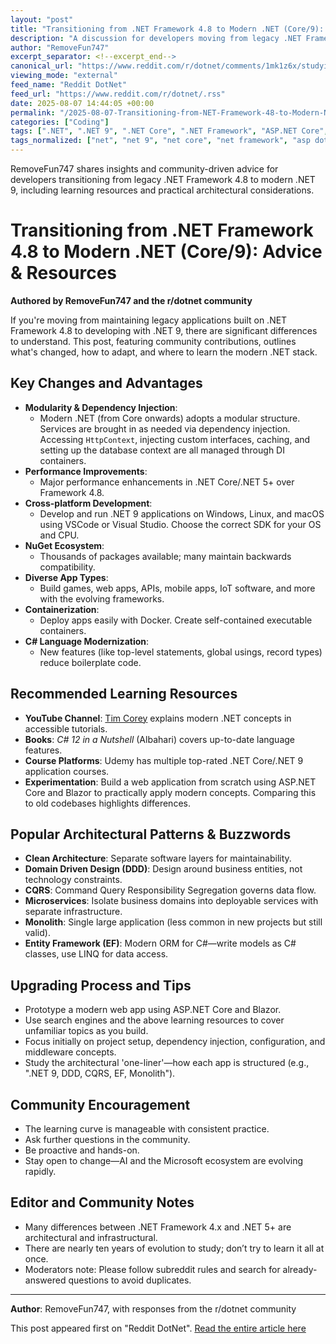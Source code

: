 ```yaml
---
layout: "post"
title: "Transitioning from .NET Framework 4.8 to Modern .NET (Core/9): Advice & Resources"
description: "A discussion for developers moving from legacy .NET Framework 4.8 to modern .NET Core and .NET 9. This community post gathers recommendations for learning resources, highlights major architectural shifts, and details language and ecosystem improvements. Topics covered include dependency injection, modularity, Entity Framework, project structure changes, and suggestions for structured and practical learning."
author: "RemoveFun747"
excerpt_separator: <!--excerpt_end-->
canonical_url: "https://www.reddit.com/r/dotnet/comments/1mk1z6x/studying_net_coming_from_net_framework/"
viewing_mode: "external"
feed_name: "Reddit DotNet"
feed_url: "https://www.reddit.com/r/dotnet/.rss"
date: 2025-08-07 14:44:05 +00:00
permalink: "/2025-08-07-Transitioning-from-NET-Framework-48-to-Modern-NET-Core9-Advice-and-Resources.html"
categories: ["Coding"]
tags: [".NET", ".NET 9", ".NET Core", ".NET Framework", "ASP.NET Core", "C#", "Clean Architecture", "Coding", "Community", "CQRS", "Dependency Injection", "Docker", "Entity Framework", "Learning Resources", "LINQ", "Microservices", "Modularity", "Monolith", "NuGet", "Software Architecture", "Tim Corey", "Udemy", "Visual Studio Code"]
tags_normalized: ["net", "net 9", "net core", "net framework", "asp dot net core", "c", "clean architecture", "coding", "community", "cqrs", "dependency injection", "docker", "entity framework", "learning resources", "linq", "microservices", "modularity", "monolith", "nuget", "software architecture", "tim corey", "udemy", "visual studio code"]
---
```


RemoveFun747 shares insights and community-driven advice for developers transitioning from legacy .NET Framework 4.8 to modern .NET 9, including learning resources and practical architectural considerations.<!--excerpt_end-->

# Transitioning from .NET Framework 4.8 to Modern .NET (Core/9): Advice & Resources

**Authored by RemoveFun747 and the r/dotnet community**

If you're moving from maintaining legacy applications built on .NET Framework 4.8 to developing with .NET 9, there are significant differences to understand. This post, featuring community contributions, outlines what's changed, how to adapt, and where to learn the modern .NET stack.

## Key Changes and Advantages

- **Modularity & Dependency Injection**:
  - Modern .NET (from Core onwards) adopts a modular structure. Services are brought in as needed via dependency injection. Accessing `HttpContext`, injecting custom interfaces, caching, and setting up the database context are all managed through DI containers.
- **Performance Improvements**:
  - Major performance enhancements in .NET Core/.NET 5+ over Framework 4.8.
- **Cross-platform Development**:
  - Develop and run .NET 9 applications on Windows, Linux, and macOS using VSCode or Visual Studio. Choose the correct SDK for your OS and CPU.
- **NuGet Ecosystem**:
  - Thousands of packages available; many maintain backwards compatibility.
- **Diverse App Types**:
  - Build games, web apps, APIs, mobile apps, IoT software, and more with the evolving frameworks.
- **Containerization**:
  - Deploy apps easily with Docker. Create self-contained executable containers.
- **C# Language Modernization**:
  - New features (like top-level statements, global usings, record types) reduce boilerplate code.

## Recommended Learning Resources

- **YouTube Channel**: [Tim Corey](https://youtube.com/@iamtimcorey?feature=shared) explains modern .NET concepts in accessible tutorials.
- **Books**: _C# 12 in a Nutshell_ (Albahari) covers up-to-date language features.
- **Course Platforms**: Udemy has multiple top-rated .NET Core/.NET 9 application courses.
- **Experimentation**: Build a web application from scratch using ASP.NET Core and Blazor to practically apply modern concepts. Comparing this to old codebases highlights differences.

## Popular Architectural Patterns & Buzzwords

- **Clean Architecture**: Separate software layers for maintainability.
- **Domain Driven Design (DDD)**: Design around business entities, not technology constraints.
- **CQRS**: Command Query Responsibility Segregation governs data flow.
- **Microservices**: Isolate business domains into deployable services with separate infrastructure.
- **Monolith**: Single large application (less common in new projects but still valid).
- **Entity Framework (EF)**: Modern ORM for C#—write models as C# classes, use LINQ for data access.

## Upgrading Process and Tips

- Prototype a modern web app using ASP.NET Core and Blazor.
- Use search engines and the above learning resources to cover unfamiliar topics as you build.
- Focus initially on project setup, dependency injection, configuration, and middleware concepts.
- Study the architectural 'one-liner'—how each app is structured (e.g., ".NET 9, DDD, CQRS, EF, Monolith").

## Community Encouragement

- The learning curve is manageable with consistent practice.
- Ask further questions in the community.
- Be proactive and hands-on.
- Stay open to change—AI and the Microsoft ecosystem are evolving rapidly.

## Editor and Community Notes

- Many differences between .NET Framework 4.x and .NET 5+ are architectural and infrastructural.
- There are nearly ten years of evolution to study; don’t try to learn it all at once.
- Moderators note: Please follow subreddit rules and search for already-answered questions to avoid duplicates.

---

**Author**: RemoveFun747, with responses from the r/dotnet community

This post appeared first on "Reddit DotNet". [Read the entire article here](https://www.reddit.com/r/dotnet/comments/1mk1z6x/studying_net_coming_from_net_framework/)
